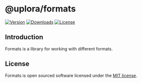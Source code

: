 # @uplora/formats

[![Version](https://img.shields.io/npm/v/@uplora/formats.svg?label=version)](https://www.npmjs.com/package/@uplora/formats)
[![Downloads](https://img.shields.io/npm/dm/@uplora/formats.svg)](https://npmcharts.com/compare/uplora?minimal=true)
[![License](https://img.shields.io/npm/l/@uplora/formats.svg)](https://www.npmjs.com/package/@uplora/formats)

## Introduction

Formats is a library for working with different formats.

## License

Formats is open sourced software licensed under the [MIT license](https://github.com/uplora/formats/blob/main/LICENSE.md).
